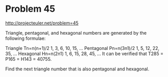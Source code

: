 Problem 45
==========
http://projecteuler.net/problem=45

Triangle, pentagonal, and hexagonal numbers are generated by the following formulae:

Triangle	 	Tn=n(n+1)/2	 	1, 3, 6, 10, 15, ...
Pentagonal	 	Pn=n(3n1)/2	 	1, 5, 12, 22, 35, ...
Hexagonal	 	Hn=n(2n1)	 	1, 6, 15, 28, 45, ...
It can be verified that T285 = P165 = H143 = 40755.

Find the next triangle number that is also pentagonal and hexagonal.
